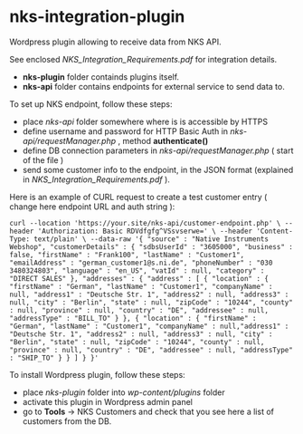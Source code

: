 # nks-integration-plugin
Wordpress plugin allowing to receive data from NKS API. 

See enclosed _NKS_Integration_Requirements.pdf_  for integration details.

* **nks-plugin** folder containds plugins itself.
* **nks-api** folder contains endpoints for external service to send data to.


To set up NKS endpoint, follow these steps:
* place _nks-api_ folder somewhere where is is accessible by HTTPS
* define username and password for HTTP Basic Auth in _nks-api/requestManager.php_ , method **authenticate()**
* define DB connection parameters in _nks-api/requestManager.php_ ( start of the file )
* send some customer info to the endpoint, in the JSON format (explained in _NKS_Integration_Requirements.pdf_ ). 

Here is an example of CURL request to create a test customer entry ( change here endpoint URL and auth string ): 

`curl --location 'https://your.site/nks-api/customer-endpoint.php' \
--header 'Authorization: Basic RDVdfgfg^VSsvserwe=' \
--header 'Content-Type: text/plain' \
--data-raw '{
"source" : "Native Instruments Webshop",
"customerDetails" : {
"sdbsUserId" : "3605000",
"business" : false,
"firstName" : "Frank100",
"lastName" : "Customer1",
"emailAddress" : "german_customer1@s.ni.de",
"phoneNumber" : "030 3480324803",
"language" : "en_US",
"vatId" : null,
"category" : "DIRECT SALES"
},
"addresses" : {
"address" : [ {
"location" : {
"firstName" : "German",
"lastName" : "Customer1",
"companyName" : null,
"address1" : "Deutsche Str. 1",
"address2" : null,
"address3" : null,
"city" : "Berlin",
"state" : null,
"zipCode" : "10244",
"county" : null,
"province" : null,
"country" : "DE",
"addressee" : null,
"addressType" : "BILL_TO"
}
}, {
"location" : {
"firstName" : "German",
"lastName" : "Customer1",
"companyName" : null,"address1" : "Deutsche Str. 1",
"address2" : null,
"address3" : null,
"city" : "Berlin",
"state" : null,
"zipCode" : "10244",
"county" : null,
"province" : null,
"country" : "DE",
"addressee" : null,
"addressType" : "SHIP_TO"
}
} ]
}
}'`

To install Wordpress plugin, follow these steps:
* place _nks-plugin_ folder into _wp-content/plugins_ folder
* activate this plugin in Wordpress admin panel
* go to **Tools** -> NKS Customers and check that you see here a list of customers from the DB.